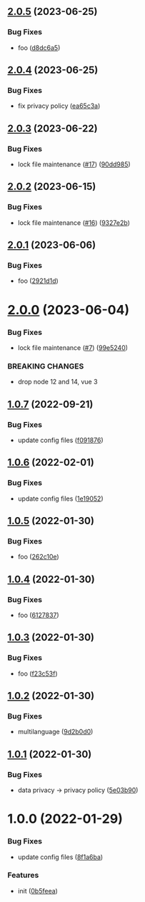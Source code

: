 ## [2.0.5](https://github.com/dword-design/vue-consent-buefy/compare/v2.0.4...v2.0.5) (2023-06-25)


### Bug Fixes

* foo ([d8dc6a5](https://github.com/dword-design/vue-consent-buefy/commit/d8dc6a543566f1f252bf9e09143e12926739c177))

## [2.0.4](https://github.com/dword-design/vue-consent-buefy/compare/v2.0.3...v2.0.4) (2023-06-25)


### Bug Fixes

* fix privacy policy ([ea65c3a](https://github.com/dword-design/vue-consent-buefy/commit/ea65c3aa7b6e8532e257643fd7b2eb19fdf9ee13))

## [2.0.3](https://github.com/dword-design/vue-consent-buefy/compare/v2.0.2...v2.0.3) (2023-06-22)


### Bug Fixes

* lock file maintenance ([#17](https://github.com/dword-design/vue-consent-buefy/issues/17)) ([90dd985](https://github.com/dword-design/vue-consent-buefy/commit/90dd98514f9f988406d05620bac33abddceaca56))

## [2.0.2](https://github.com/dword-design/vue-consent-buefy/compare/v2.0.1...v2.0.2) (2023-06-15)


### Bug Fixes

* lock file maintenance ([#16](https://github.com/dword-design/vue-consent-buefy/issues/16)) ([9327e2b](https://github.com/dword-design/vue-consent-buefy/commit/9327e2baedbcd8419003a1aa2faafb2844cbcfc5))

## [2.0.1](https://github.com/dword-design/vue-consent-buefy/compare/v2.0.0...v2.0.1) (2023-06-06)


### Bug Fixes

* foo ([2921d1d](https://github.com/dword-design/vue-consent-buefy/commit/2921d1d92a7b7846beb5d795911a89ea30c0340b))

# [2.0.0](https://github.com/dword-design/vue-consent-buefy/compare/v1.0.7...v2.0.0) (2023-06-04)


### Bug Fixes

* lock file maintenance ([#7](https://github.com/dword-design/vue-consent-buefy/issues/7)) ([99e5240](https://github.com/dword-design/vue-consent-buefy/commit/99e52403c665845ce58a1a421d58ebc74aa688e3))


### BREAKING CHANGES

* drop node 12 and 14, vue 3

## [1.0.7](https://github.com/dword-design/vue-consent-buefy/compare/v1.0.6...v1.0.7) (2022-09-21)


### Bug Fixes

* update config files ([f091876](https://github.com/dword-design/vue-consent-buefy/commit/f091876353894117056ce842fd1fa045085b1292))

## [1.0.6](https://github.com/dword-design/vue-consent-buefy/compare/v1.0.5...v1.0.6) (2022-02-01)


### Bug Fixes

* update config files ([1e19052](https://github.com/dword-design/vue-consent-buefy/commit/1e190527d71d1acfe10b00aaa6e3c73b4268e972))

## [1.0.5](https://github.com/dword-design/vue-consent-buefy/compare/v1.0.4...v1.0.5) (2022-01-30)


### Bug Fixes

* foo ([262c10e](https://github.com/dword-design/vue-consent-buefy/commit/262c10e90f37a1282ade5b3a4a732ec1abbf7dde))

## [1.0.4](https://github.com/dword-design/vue-consent-buefy/compare/v1.0.3...v1.0.4) (2022-01-30)


### Bug Fixes

* foo ([6127837](https://github.com/dword-design/vue-consent-buefy/commit/61278371eca84c37d8bc80e439d3b1a5513fd45b))

## [1.0.3](https://github.com/dword-design/vue-consent-buefy/compare/v1.0.2...v1.0.3) (2022-01-30)


### Bug Fixes

* foo ([f23c53f](https://github.com/dword-design/vue-consent-buefy/commit/f23c53fc851106e9e35083a676413ec190eaefa5))

## [1.0.2](https://github.com/dword-design/vue-consent-buefy/compare/v1.0.1...v1.0.2) (2022-01-30)


### Bug Fixes

* multilanguage ([9d2b0d0](https://github.com/dword-design/vue-consent-buefy/commit/9d2b0d0aa10c4b9c5a3d75be161b4a97d10f8c67))

## [1.0.1](https://github.com/dword-design/vue-consent-buefy/compare/v1.0.0...v1.0.1) (2022-01-30)


### Bug Fixes

* data privacy -> privacy policy ([5e03b90](https://github.com/dword-design/vue-consent-buefy/commit/5e03b90b9b277631964ace79b40e40f03c81c464))

# 1.0.0 (2022-01-29)


### Bug Fixes

* update config files ([8f1a6ba](https://github.com/dword-design/vue-consent-buefy/commit/8f1a6ba573d5cd0bb4578075e0f40adaa972fdb9))


### Features

* init ([0b5feea](https://github.com/dword-design/vue-consent-buefy/commit/0b5feeabbd865de64e22fd096d0fddb18ed34176))
